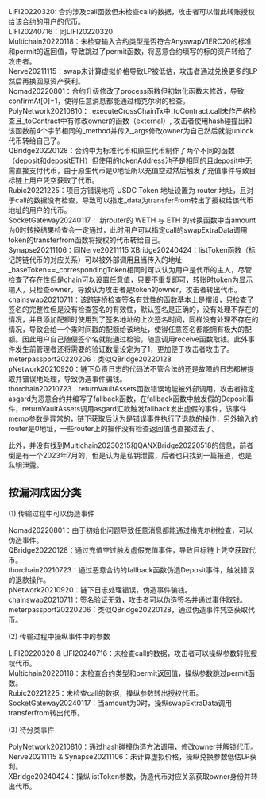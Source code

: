 LIFI20220320: 合约涉及call函数但未检查call的数据，攻击者可以借此转账授权给该合约的用户的代币。  
LIFI20240716：同LIFI20220320  
Multichain20220118：未检查输入合约类型是否符合AnyswapV1ERC20的标准和permit的返回值，导致跳过了permit函数，将恶意合约填写的标的资产转给了攻击者。  
Nerve20211115：swap未计算虚拟价格导致LP被低估，攻击者通过兑换更多的LP然后再换回原资产获利。  
Nomad20220801：合约升级修改了process函数但初始化函数未修改，导致confirmAt[0]=1，使得任意消息都能通过梅克尔树的检查。  
PolyNetwork20210810：_executeCrossChainTx中_toContract.call未作严格检查且_toContract中有修改owner的函数（external）, 攻击者使用hash碰撞出和该函数前4个字节相同的_method并传入_args修改owner为自己然后就能unlock代币转给自己了。  
QBridge20220128：合约中为标准代币和原生代币制作了两个不同的函数（deposit和depositETH）但使用的tokenAddress池子是相同的且deposit中无需直接支付代币，由于原生代币是0地址所以充值空过然后触发了充值事件导致目标链上用户凭空获取了代币。  
Rubic20221225：项目方错误地将 USDC Token 地址设置为 router 地址，且对于call的数据没有检查，导致可以指定_data为transferFrom转出了授权给该代币地址的用户的代币。  
SocketGateway20240117： 新router的 WETH 与 ETH 的转换函数中当amount为0时转换结果检查会一定通过，此时用户可以指定call的swapExtraData调用token的transferfrom函数将授权的代币转给自己。   
Synapse20211106：同Nerve20211115
XBridge20240424：listToken函数（标记跨链代币的对应关系）可以被外部调用且当传入的地址_baseToken==_correspondingToken相同时可以认为用户是代币的主人，尽管检查了存在性但是chain可以设置任意值，只要不重复即可，转账时token为显示输入，只检查owner，导致认为攻击者是token的owner，攻击者转出代币。   
chainswap20210711：该跨链桥检查签名有效性的函数基本上是摆设，只检查了签名的完整性但是没有检查签名的有效性，默认签名是正确的，没有处理不存在的情况，并且添加配额时使用到了签名地址的上次签名时间，同样没有处理不存在的情况，导致会给一个乘时间戳的配额给该地址，使得任意签名都能拥有极大的配额。因此用户自己随便签个名就能通过检验，随意调用receive函数取钱。此外事件发生前管理者还将需要的验证数量设定为了1，更加便于攻击者攻击了。  
meterpassport20220206：类似QBridge20220128  
pNetwork20210920：链下负责日志的代码法不管合法的还是故障的日志都被提取并错误地处理，导致伪造事件骗钱。   
thorchain20210723：returnVaultAssets函数错误地能被外部调用，攻击者指定asgard为恶意合约并编写了fallback函数，在fallback函数中触发假的Deposit事件，returnVaultAssets调用asgard汇款触发fallback发出虚假的事件，该事件memo参数是异常的，链下获取后认为是错误事件执行了退款的操作，另外输入的router是0地址，一些router上的操作没有检查返回值也直接过去了。


此外，并没有找到Multichain20230215和QANXBridge20220518的信息，前者倒是有一个2023年7月的，但是认为是私钥泄露，后者也只找到一篇报道，也是私钥泄露。


## 按漏洞成因分类

(1) 传输过程中可以伪造事件  

Nomad20220801：由于初始化问题导致任意消息都能通过梅克尔树检查，可以伪造事件。  
QBridge20220128：通过充值空过触发虚假充值事件，导致目标链上凭空获取代币。  
thorchain20210723：通过恶意合约的fallback函数伪造Deposit事件，触发错误的退款操作。  
pNetwork20210920：链下日志处理错误，伪造事件骗钱。  
chainswap20210711：签名验证无效，攻击者可以伪造签名并通过事件取钱。  
meterpassport20220206：类似QBridge20220128，通过伪造事件凭空获取代币。   

(2) 传输过程中操纵事件中的参数

LIFI20220320 & LIFI20240716：未检查call的数据，攻击者可以操纵参数转账授权代币。  
Multichain20220118：未检查合约类型和permit返回值，操纵参数跳过permit函数。  
Rubic20221225：未检查call的数据，操纵参数转出授权代币。  
SocketGateway20240117：当amount为0时，操纵swapExtraData调用transferfrom转出代币。   

(3) 待分类事件

PolyNetwork20210810：通过hash碰撞伪造方法调用，修改owner并解锁代币。  
Nerve20211115 & Synapse20211106：未计算虚拟价格，操纵兑换参数低估LP获利。  
XBridge20240424：操纵listToken参数，伪造代币对应关系获取owner身份并转出代币。 
